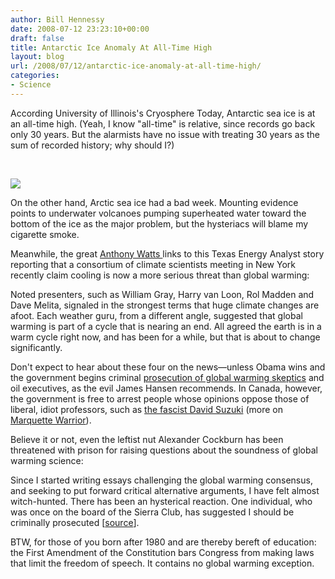 ```yaml
---
author: Bill Hennessy
date: 2008-07-12 23:23:10+00:00
draft: false
title: Antarctic Ice Anomaly At All-Time High
layout: blog
url: /2008/07/12/antarctic-ice-anomaly-at-all-time-high/
categories:
- Science
---
```


According University of Illinois's Cryosphere Today, Antarctic sea ice is at an all-time high.   (Yeah, I know "all-time" is relative, since records go back only 30 years.  But the alarmists have no issue with treating 30 years as the sum of recorded history; why should I?)



 

[![](https://hennessysview.com/wp-content/uploads/2008/07/071208-2323-antarcticic14.jpg)
](https://arctic.atmos.uiuc.edu/cryosphere/IMAGES/current.anom.south.jpg)
	

On the other hand, Arctic sea ice had a bad week. Mounting evidence points to underwater volcanoes pumping superheated water toward the bottom of the ice as the major problem, but the hysteriacs will blame my cigarette smoke.


Meanwhile, the great [Anthony Watts ](https://wattsupwiththat.wordpress.com/2008/07/12/four-scientists-global-warming-out-global-cooling-in/) links to this Texas Energy Analyst story reporting that a consortium of climate scientists meeting in New York recently claim cooling is now a more serious threat than global warming:


Noted presenters, such as William Gray, Harry van Loon, Rol Madden and Dave Melita, signaled in the strongest terms that huge climate changes are afoot. Each weather guru, from a different angle, suggested that global warming is part of a cycle that is nearing an end. All agreed the earth is in a warm cycle right now, and has been for a while, but that is about to change significantly.


Don't expect to hear about these four on the news—unless Obama wins and the government begins criminal [prosecution of global warming skeptics](https://wattsupwiththat.wordpress.com/2008/06/22/jim-hansen-calls-for-energy-company-execs-to-be-jailed/) and oil executives, as the evil James Hansen recommends.  In Canada, however, the government is free to arrest people whose opinions oppose those of liberal, idiot professors, such as [the fascist David Suzuki](https://www.nationalpost.com/news/story.html?id=290513) (more on [Marquette Warrior](https://mu-warrior.blogspot.com/2008/02/jail-global-warming-skeptics.html)). 


Believe it or not, even the leftist nut Alexander Cockburn has been threatened with prison for raising questions about the soundness of global warming science:


Since I started writing essays challenging the global warming consensus, and seeking to put forward critical alternative arguments, I have felt almost witch-hunted. There has been an hysterical reaction. One individual, who was once on the board of the Sierra Club, has suggested I should be criminally prosecuted [[source](https://mu-warrior.blogspot.com/2008/02/jail-global-warming-skeptics.html)].


BTW, for those of you born after 1980 and are thereby bereft of education:  the First Amendment of the Constitution bars Congress from making laws that limit the freedom of speech.  It contains no global warming exception.



 

